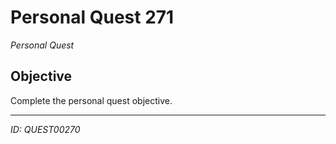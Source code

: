 # Personal Quest 271

*Personal Quest*

## Objective
Complete the personal quest objective.

---
*ID: QUEST00270*